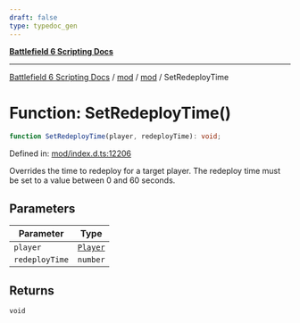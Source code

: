 ```yaml
---
draft: false
type: typedoc_gen
---
```


[**Battlefield 6 Scripting Docs**](../../../_index.md)

***

[Battlefield 6 Scripting Docs](../../../_index.md) / [mod](../../_index.md) / [mod](../_index.md) / SetRedeployTime

# Function: SetRedeployTime()

```ts
function SetRedeployTime(player, redeployTime): void;
```

Defined in: [mod/index.d.ts:12206](https://github.com/battlefield-portal-community/portal-docs/blob/6d87e21c5922a3efb03c634dbe98e5fe6e797672/generators/santiago/mod/index.d.ts#L12206)

Overrides the time to redeploy for a target player. The redeploy time must be set to a value between 0 and 60 seconds.

## Parameters

| Parameter | Type |
| ------ | ------ |
| `player` | [`Player`](../Player/_index.md) |
| `redeployTime` | `number` |

## Returns

`void`
